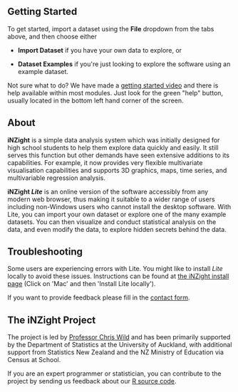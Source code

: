 ## Getting Started

To get started, import a dataset using the **File** dropdown from the tabs above, and then choose either

- **Import Dataset** if you have your own data to explore, or

- **Dataset Examples** if you're just looking to explore the software using an example dataset.

Not sure what to do? We have made a [getting started video](https://www.stat.auckland.ac.nz/~wild/iNZightLite/IntroMovie.html) and there is help available within most modules. Just look for the green "help" button, usually located in the bottom left hand corner of the screen.

## About

**iNZight** is a simple data analysis system which was initially designed for high school students to help them explore data quickly and easily. It still serves this function but other demands have seen extensive additions to its capabilities. For example, it now provides very flexible multivariate visualisation capabilities and supports 3D graphics, maps, time series, and multivariable regression analysis.

**iNZight _Lite_** is an online version of the software accessibly from any modern web browser, thus making it suitable to a wider range of users including non-Windows users who cannot install the desktop software. With Lite, you can import your own dataset or explore one of the many example datasets. You can then visualize and conduct statistical analysis on the data, and even modify the data, to explore hidden secrets behind the data.

## Troubleshooting

Some users are experiencing errors with Lite. You might like to install _Lite_ locally to avoid these issues. Instructions can be found at [the iNZight install page](https://inzight.nz/install/) (Click on 'Mac' and then 'Install Lite locally').

If you want to provide feedback please fill in the [contact form](http://inzight.nz/support/contact?v=lite).

## The iNZight Project
The project is led by [Professor Chris Wild](http://www.stat.auckland.ac.nz/~wild) and has been primarily supported by the Department of Statistics at the University of Auckland, with additional support from Statistics New Zealand and the NZ Ministry of Education via Census at School.

If you are an expert programmer or statistician, you can contribute to the project by sending us feedback about our [R source code](https://github.com/iNZightVIT).
